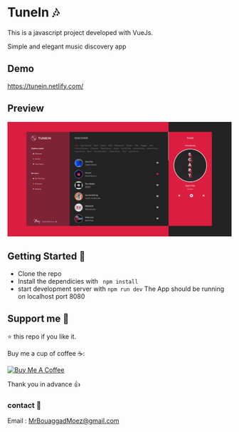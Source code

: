 # TuneIn 🎶
This is a javascript project developed with VueJs.

Simple and elegant music discovery app
## Demo

https://tunein.netlify.com/
## Preview
![](public/app.png)

## Getting Started 🚀

- Clone the repo
- Install the dependicies with ``` npm install```
- start development server with ``` npm run dev ```
 The App should be running on localhost port 8080
 
## Support me 👊

⭐ this repo if you like it.

Buy me a cup of coffee ☕️:

<a href="https://www.buymeacoffee.com/bq6EgoCp0" target="_blank"><img src="https://bmc-cdn.nyc3.digitaloceanspaces.com/BMC-button-images/custom_images/orange_img.png" alt="Buy Me A Coffee" style="height: auto !important;width: auto !important;" ></a>

Thank you in advance 👍

### contact 📧
Email : MrBouaggadMoez@gmail.com
